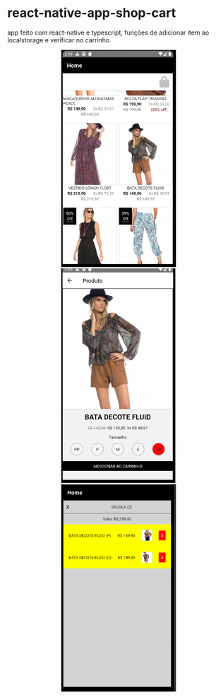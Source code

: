 # react-native-app-shop-cart


app feito com react-native e typescript, funções de adicionar item ao localstorage e verificar no carrinho

<p align="center">
  <img src="1.png"  width="260"/>

<img src="2.png"  width="260"/>

<img src="3.png"  width="260"/>

</p>
